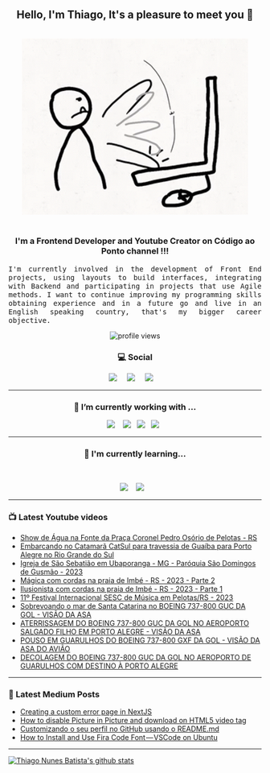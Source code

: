 <h2 align="center">Hello, I'm Thiago, It's a pleasure to meet you 👋</h2>
<p align="center">
<br><img src="https://github.com/thiagonunesbatista/thiagonunesbatista/blob/main/assets/tenor-pc-banging.gif" width="450px"><br><br>
</p>

<h3  align="center">I'm a Frontend Developer and Youtube Creator on Código ao Ponto channel  !!!</h3>

<p align="justify">
<samp>
  I'm currently involved in the development of Front End projects, using layouts to build interfaces, integrating with Backend and participating in projects that use Agile methods. I want to continue improving my programming skills obtaining experience and in a future go  and live in an English speaking country, that's my bigger career objective.<br>

</p>

<p align='center'>
    <img src="https://gpvc.arturio.dev/thiagonunesbatista" alt="profile views">
</p>

<h3  align='center'>💻 Social</h3>

<p align='center'>
  <a href="https://www.youtube.com/channel/UC4CxuzVpVnJfFD1gVjIgyJg"><img src="https://img.shields.io/badge/YouTube-FF0000?style=for-the-badge&logo=youtube&logoColor=white" /></a>&nbsp;&nbsp;&nbsp;&nbsp;
  <a href="https://thiagonunesbatista.medium.com/"><img src="https://img.shields.io/badge/medium-%231DA1F2.svg?&style=for-the-badge&logo=medium&logoColor=white" /></a>&nbsp;&nbsp;&nbsp;&nbsp;
<a href="https://www.linkedin.com/in/thiagonunesbatista"><img src="https://img.shields.io/badge/linkedin-%230077B5.svg?&style=for-the-badge&logo=linkedin&logoColor=white" /></a>&nbsp;&nbsp;&nbsp;&nbsp;
</p>

<hr>
<h3 align='center'>🔭  I’m currently working with ...</h4>

<p align='center'>
    <img  src="https://img.shields.io/badge/React-20232A?style=for-the-badge&logo=react&logoColor=61DAFB" />&nbsp;&nbsp;&nbsp;
   <img src="https://img.shields.io/badge/JavaScript-323330?style=for-the-badge&logo=javascript&logoColor=F7DF1E" />&nbsp;&nbsp;
  <img src="https://img.shields.io/badge/html5%20-%23e34f26.svg?&style=for-the-badge&logo=html5&logoColor=white" />&nbsp;&nbsp;
  <img src="https://img.shields.io/badge/css3%20-%231572B6.svg?&style=for-the-badge&logo=css3&logoColor=white" />&nbsp;&nbsp;
</p>
<hr>

<h3 align='center'> 🌱  I'm currently learning...</h4>
<br>
<p align='center'>
  <img  src="https://img.shields.io/badge/Node%20-%23339933.svg?&style=for-the-badge&logo=node.js&logoColor=white" />&nbsp;&nbsp;&nbsp;
  <img  src="https://img.shields.io/badge/TypeScript-007ACC?style=for-the-badge&logo=typescript&logoColor=white" />&nbsp;&nbsp;&nbsp;
</p>

<hr>

<h3>📺 Latest Youtube videos</h3>

<!-- YOUTUBE:START -->
- [Show de Água na Fonte da Praça Coronel Pedro Osório de Pelotas - RS](https://www.youtube.com/watch?v=zDXd6vwatZ0)
- [Embarcando no Catamarã CatSul para travessia de Guaíba para Porto Alegre no Rio Grande do Sul](https://www.youtube.com/watch?v=1jXwfCZzK9w)
- [Igreja de São Sebatião em Ubaporanga - MG - Paróquia São Domingos de Gusmão - 2023](https://www.youtube.com/watch?v=-buWvO8ymnU)
- [Mágica com cordas na praia de Imbé - RS - 2023 - Parte 2](https://www.youtube.com/watch?v=BDk-gP7c-5Q)
- [Ilusionista com cordas na praia de Imbé - RS - 2023 - Parte 1](https://www.youtube.com/watch?v=7j-x-8CP2kk)
- [11º Festival Internacional SESC de Música em Pelotas/RS - 2023](https://www.youtube.com/watch?v=zC3XqKgz1r0)
- [Sobrevoando o mar de Santa Catarina no BOEING 737-800 GUC DA GOL - VISÃO DA ASA](https://www.youtube.com/watch?v=k7Y5XnSHBVA)
- [ATERRISSAGEM DO BOEING 737-800 GUC DA GOL NO AEROPORTO SALGADO FILHO EM PORTO ALEGRE - VISÃO DA ASA](https://www.youtube.com/watch?v=VNr_4Ohulu4)
- [POUSO EM GUARULHOS DO BOEING 737-800 GXF DA GOL - VISÃO DA ASA DO AVIÃO](https://www.youtube.com/watch?v=Q479_aPwVh0)
- [DECOLAGEM DO BOEING 737-800 GUC DA GOL NO AEROPORTO DE GUARULHOS COM DESTINO À PORTO ALEGRE](https://www.youtube.com/watch?v=LB_UKDYLymM)
<!-- YOUTUBE:END -->

<hr>

<h3>📝 Latest Medium Posts</h3>

<!-- BLOG-POST-LIST:START -->
- [Creating a custom error page in NextJS](https://medium.com/roadevmap/creating-a-custom-error-page-in-nextjs-7eefdc53b?source=rss-9ff789592be4------2)
- [How to disable Picture in Picture and download on HTML5 video tag](https://medium.com/roadevmap/how-to-disable-picture-in-picture-and-download-on-html5-video-tag-5918ad54581?source=rss-9ff789592be4------2)
- [Customizando o seu perfil no GitHub usando o README.md](https://thiagonunesbatista.medium.com/customizando-o-seu-perfil-no-github-usando-o-readme-md-12ef1a3663a5?source=rss-9ff789592be4------2)
- [How to Install and Use Fira Code Font — VSCode on Ubuntu](https://medium.com/roadevmap/how-to-install-and-use-fira-code-font-vscode-on-ubuntu-29f052be067c?source=rss-9ff789592be4------2)
<!-- BLOG-POST-LIST:END -->

<hr>

[![Thiago Nunes Batista's github stats](https://github-readme-stats.vercel.app/api/top-langs/?username=thiagonunesbatista&layout=compact)](https://github.com/thiagonunesbatista)
